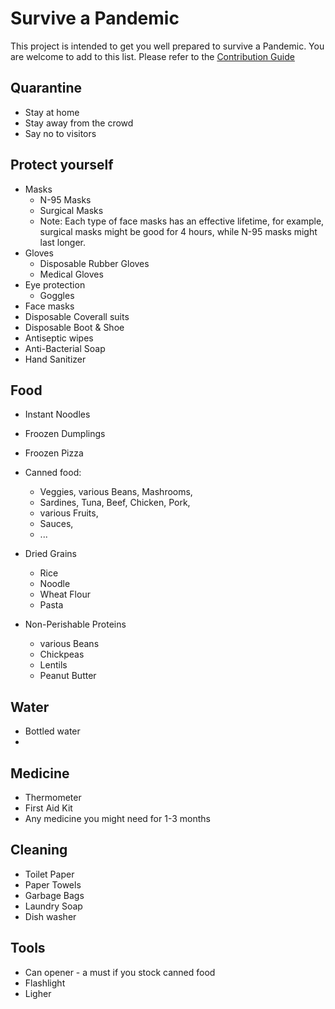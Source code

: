 # Survive a Pandemic
This project is intended to get you well prepared to survive a Pandemic. You are welcome to add to this list. Please refer to the [Contribution Guide](./CONTRIBUTING.md)

## Quarantine

- Stay at home
- Stay away from the crowd
- Say no to visitors

## Protect yourself

- Masks
  - N-95 Masks
  - Surgical Masks
  - Note: Each type of face masks has an effective lifetime, for example, surgical masks might be good for 4 hours, while N-95 masks might last longer.
- Gloves
  - Disposable Rubber Gloves
  - Medical Gloves
- Eye protection
  - Goggles
- Face masks
- Disposable Coverall suits
- Disposable Boot & Shoe
- Antiseptic wipes
- Anti-Bacterial Soap
- Hand Sanitizer

## Food
- Instant Noodles
- Froozen Dumplings
- Froozen Pizza
- Canned food: 
  - Veggies, various Beans, Mashrooms, 
  - Sardines, Tuna, Beef, Chicken, Pork, 
  - various Fruits, 
  - Sauces, 
  - ...
- Dried Grains
  - Rice
  - Noodle
  - Wheat Flour
  - Pasta

- Non-Perishable Proteins
  - various Beans
  - Chickpeas
  - Lentils
  - Peanut Butter

## Water
- Bottled water
- 

## Medicine
- Thermometer
- First Aid Kit
- Any medicine you might need for 1-3 months

## Cleaning
- Toilet Paper
- Paper Towels
- Garbage Bags
- Laundry Soap
- Dish washer


## Tools
- Can opener - a must if you stock canned food
- Flashlight
- Ligher

